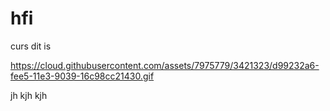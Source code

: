 hfi
===

curs
dit is

https://cloud.githubusercontent.com/assets/7975779/3421323/d99232a6-fee5-11e3-9039-16c98cc21430.gif

jh kjh kjh 
